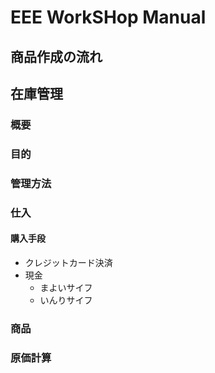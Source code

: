 # EEE WorkSHop Manual

## 商品作成の流れ

## 在庫管理
### 概要
### 目的
### 管理方法

### 仕入

#### 購入手段

* クレジットカード決済
* 現金
  * まよいサイフ
  * いんりサイフ
  
### 商品

### 原価計算

